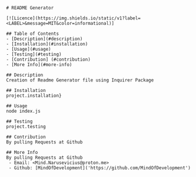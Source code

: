 
    # README Generator

    [![Licence](https://img.shields.io/static/v1?label=<LABEL>&message=MIT&color=informational)]
 
    ## Table of Contents
    - [Description](#description)
    - [Installation](#installation)
    - [Usage](#usage)
    - [Testing](#testing)
    - [Contribution] (#contribution)
    - [More Info](#more-info)

    ## Description
    Creation of Readme Generator file using Inquirer Package

    ## Installation
    project.installation}

    ## Usage
    node index.js

    ## Testing
    project.testing

    ## Contribution
    By pulling Requests at Github

    ## More Info
    By pulling Requests at Github
     - Email: <Mind.Narusevicius@proton.me>
     - Github: [MindOfDevelopment]('https://github.com/MindOfDevelopment')
    